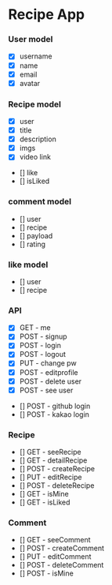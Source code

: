 # Recipe App

### User model

- [x] username
- [x] name
- [x] email
- [x] avatar

### Recipe model

- [x] user
- [x] title
- [x] description
- [x] imgs
- [x] video link
- [] like
- [] isLiked

### comment model

- [] user
- [] recipe
- [] payload
- [] rating

### like model

- [] user
- [] recipe


### API
<!-- - [] GET - seeUser -->
- [x] GET - me
- [x] POST - signup
- [x] POST - login
- [x] POST - logout
- [x] PUT - change pw
- [x] POST - editprofile
- [x] POST - delete user
- [x] POST - see user
- [] POST - github login
- [] POST - kakao login

### Recipe
- [] GET - seeRecipe
- [] GET - detailRecipe
- [] POST - createRecipe
- [] PUT - editRecipe
- [] POST - deleteRecipe
- [] GET - isMine
- [] GET - isLiked

### Comment
- [] GET - seeComment
- [] POST - createComment
- [] PUT - editComment
- [] POST - deleteComment
- [] POST - isMine


<!-- {
"username": "test002",
"password": "test654321",
"name": "test"
} -->

<!-- {
"old_password": "test987654",
"new_password": "test654321"
} -->